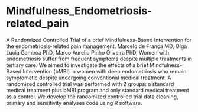 # Mindfulness_Endometriosis-related_pain
A Randomized Controlled Trial of a brief Mindfulness-Based Intervention for the endometriosis-related pain management. 
     Marcelo de França MD, Olga Lucia Gamboa PhD, Marco Aurelio Pinho Oliveira PhD.
     Women with endometriosis suffer from frequent symptoms despite multiple treatments in tertiary care. We aimed to investigate the effects of a brief Mindfulness-Based Intervention (bMBI) in women with deep endometriosis who remain symptomatic despite undergoing conventional medical treatment. A randomized controlled trial was performed with 2 groups: a standard medical treatment plus bMBI program and only standard medical treatment as a control. 
 We develop the randomized controlled trial data cleaning, primary and sensitivity analyses code using R software. 
